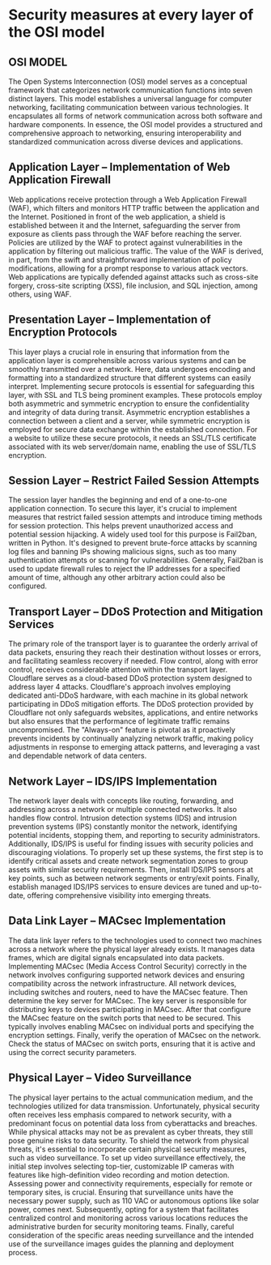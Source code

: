 # Security measures at every layer of the OSI model

## OSI MODEL
The Open Systems Interconnection (OSI) model serves as a conceptual framework that categorizes network communication functions into seven distinct layers. This model establishes a universal language for computer networking, facilitating communication between various technologies. It encapsulates all forms of network communication across both software and hardware components. In essence, the OSI model provides a structured and comprehensive approach to networking, ensuring interoperability and standardized communication across diverse devices and applications.

## Application Layer – Implementation of Web Application Firewall
Web applications receive protection through a Web Application Firewall (WAF), which filters and monitors HTTP traffic between the application and the Internet. Positioned in front of the web application, a shield is established between it and the Internet, safeguarding the server from exposure as clients pass through the WAF before reaching the server. Policies are utilized by the WAF to protect against vulnerabilities in the application by filtering out malicious traffic. The value of the WAF is derived, in part, from the swift and straightforward implementation of policy modifications, allowing for a prompt response to various attack vectors. Web applications are typically defended against attacks such as cross-site forgery, cross-site scripting (XSS), file inclusion, and SQL injection, among others, using WAF.

## Presentation Layer – Implementation of Encryption Protocols
This layer plays a crucial role in ensuring that information from the application layer is comprehensible across various systems and can be smoothly transmitted over a network. Here, data undergoes encoding and formatting into a standardized structure that different systems can easily interpret. Implementing secure protocols is essential for safeguarding this layer, with SSL and TLS being prominent examples. These protocols employ both asymmetric and symmetric encryption to ensure the confidentiality and integrity of data during transit. Asymmetric encryption establishes a connection between a client and a server, while symmetric encryption is employed for secure data exchange within the established connection. For a website to utilize these secure protocols, it needs an SSL/TLS certificate associated with its web server/domain name, enabling the use of SSL/TLS encryption.

## Session Layer – Restrict Failed Session Attempts
The session layer handles the beginning and end of a one-to-one application connection. To secure this layer, it's crucial to implement measures that restrict failed session attempts and introduce timing methods for session protection. This helps prevent unauthorized access and potential session hijacking. A widely used tool for this purpose is Fail2ban, written in Python. It's designed to prevent brute-force attacks by scanning log files and banning IPs showing malicious signs, such as too many authentication attempts or scanning for vulnerabilities. Generally, Fail2ban is used to update firewall rules to reject the IP addresses for a specified amount of time, although any other arbitrary action could also be configured.

## Transport Layer – DDoS Protection and Mitigation Services
The primary role of the transport layer is to guarantee the orderly arrival of data packets, ensuring they reach their destination without losses or errors, and facilitating seamless recovery if needed. Flow control, along with error control, receives considerable attention within the transport layer. Cloudflare serves as a cloud-based DDoS protection system designed to address layer 4 attacks. Cloudflare's approach involves employing dedicated anti-DDoS hardware, with each machine in its global network participating in DDoS mitigation efforts. The DDoS protection provided by Cloudflare not only safeguards websites, applications, and entire networks but also ensures that the performance of legitimate traffic remains uncompromised. The "Always-on" feature is pivotal as it proactively prevents incidents by continually analyzing network traffic, making policy adjustments in response to emerging attack patterns, and leveraging a vast and dependable network of data centers.

## Network Layer – IDS/IPS Implementation
The network layer deals with concepts like routing, forwarding, and addressing across a network or multiple connected networks. It also handles flow control. Intrusion detection systems (IDS) and intrusion prevention systems (IPS) constantly monitor the network, identifying potential incidents, stopping them, and reporting to security administrators. Additionally, IDS/IPS is useful for finding issues with security policies and discouraging violations. To properly set up these systems, the first step is to identify critical assets and create network segmentation zones to group assets with similar security requirements. Then, install IDS/IPS sensors at key points, such as between network segments or entry/exit points. Finally, establish managed IDS/IPS services to ensure devices are tuned and up-to-date, offering comprehensive visibility into emerging threats.

## Data Link Layer – MACsec Implementation
The data link layer refers to the technologies used to connect two machines across a network where the physical layer already exists. It manages data frames, which are digital signals encapsulated into data packets. Implementing MACsec (Media Access Control Security) correctly in the network involves configuring supported network devices and ensuring compatibility across the network infrastructure. All network devices, including switches and routers, need to have the MACsec feature. Then determine the key server for MACsec. The key server is responsible for distributing keys to devices participating in MACsec. After that configure the MACsec feature on the switch ports that need to be secured. This typically involves enabling MACsec on individual ports and specifying the encryption settings. Finally, verify the operation of MACsec on the network. Check the status of MACsec on switch ports, ensuring that it is active and using the correct security parameters.

## Physical Layer – Video Surveillance
The physical layer pertains to the actual communication medium, and the technologies utilized for data transmission. Unfortunately, physical security often receives less emphasis compared to network security, with a predominant focus on potential data loss from cyberattacks and breaches. While physical attacks may not be as prevalent as cyber threats, they still pose genuine risks to data security. To shield the network from physical threats, it's essential to incorporate certain physical security measures, such as video surveillance. To set up video surveillance effectively, the initial step involves selecting top-tier, customizable IP cameras with features like high-definition video recording and motion detection. Assessing power and connectivity requirements, especially for remote or temporary sites, is crucial. Ensuring that surveillance units have the necessary power supply, such as 110 VAC or autonomous options like solar power, comes next. Subsequently, opting for a system that facilitates centralized control and monitoring across various locations reduces the administrative burden for security monitoring teams. Finally, careful consideration of the specific areas needing surveillance and the intended use of the surveillance images guides the planning and deployment process.
